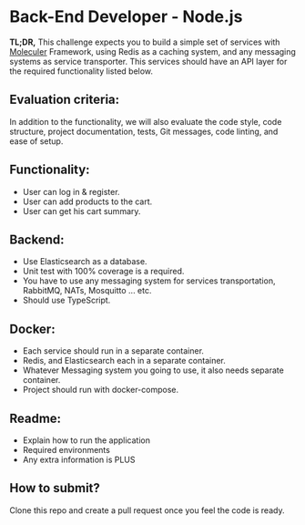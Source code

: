 # Back-End Developer - Node.js

<strong>TL;DR,</strong> This challenge expects you to build a simple set of services with [Moleculer](https://moleculer.services/) Framework, using Redis as a caching system, and any messaging systems as service transporter.
This services should have an API layer for the required functionality listed below.

## Evaluation criteria:

In addition to the functionality, we will also evaluate the code style, code structure, project documentation, tests, Git messages, code linting, and ease of setup.

## Functionality:

-   User can log in & register.
-   User can add products to the cart.
-   User can get his cart summary.

## Backend:

-   Use Elasticsearch as a database.
-   Unit test with 100% coverage is a required.
-   You have to use any messaging system for services transportation, RabbitMQ, NATs, Mosquitto ... etc.
-   Should use TypeScript.

## Docker:

-   Each service should run in a separate container.
-   Redis, and Elasticsearch each in a separate container.
-   Whatever Messaging system you going to use, it also needs separate container.
-   Project should run with docker-compose.

## Readme:

-   Explain how to run the application
-   Required environments
-   Any extra information is PLUS

## How to submit?

Clone this repo and create a pull request once you feel the code is ready.
